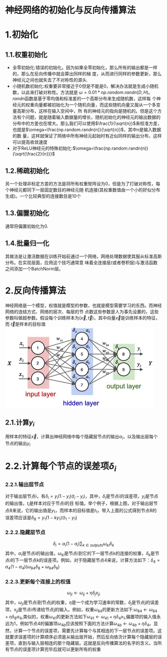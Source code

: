 神经网络的初始化与反向传播算法
===
# 1.初始化
## 1.1.权重初始化
- 全零初始化:错误的初始化。因为如果全零初始化，那么所有的输出都是一样的，那么在反向传播中就会算出同样的梯
度，从而进行同样的参数更新，那么神经元之间也就失去了不对称性的源头.
- 小随机数初始化:权重要非常接近于0但是不能是0，解决办法就是生成小随机数，以此来打破对称性。方法就是
$\omega=0.01 * np.random.randn(D,H)$。$randn$函数是基于零均值和标准差的一个高斯分布来生成随机数，这样每
个神经元的权重向量都被初始化为一个随机向量，而这些随机向量又服从一个多变量高斯分布，这样在输入空间中，所
有的神经元的指向是随机的。但是这个方法有个问题，就是随着输入数据量的增长，随机初始化的神经元的输出数据的
分布中的方差也在增大。那么我们可以使用$\frac{1}{\sqrt{n}}$来校准方差，也就是$\omega=\frac{np.random.randn(n)}{\sqrt{n}}$，其中n是输入数据的数
量，这样就保证了网络中所有神经元起始时有近似同样的输出分布，这样可以提高收敛速度
- 对于ReLU神经元的特殊初始化:$\omega=\frac{np.random.randn(n)}{\sqrt{\frac{2}{n}}}$

## 1.2.稀疏初始化
另一个处理非标定方差的方法是将所有权重矩阵设为0，但是为了打破对称性，每个神经元都同下一层固定数目的神经元随
机连接(其权重数值由一个小的好似分布生成)。一个比较典型的连接数目是10个

## 1.3.偏置初始化
通常将偏置初始化为0.

## 1.4.批量归一化
其做法是让激活数据在训练开始前通过一个网络，网络处理数据使其服从标准高斯分布。在实现层面，应用这个技巧通常意
味着全连接层(或者卷积层)与激活函数之间添加一个BatchNorm层。

# 2.反向传播算法
神经网络是一个模型，权值就是模型的参数，也就是模型需要学习的东西。而神经网络的连结方式、网络的层次、每层的节
点数这些参数是人为事先设置的，这些参数叫做超参数。假设每个训练样本为$(\overrightarrow{x}, \overrightarrow{t})$，其中向量$\overrightarrow{x}$是训练样本的特征，而
$\overrightarrow{t}$是样本的目标值<br/>
![images](images/11.png)

## 2.1.计算$y_i$
用样本的特征$\overrightarrow{x}$，计算出神经网络中每个隐藏层节点的输出$\alpha_i$，以及输出层每个节点的输出$y_i$

# 2.2.计算每个节点的误差项$\delta_i$
### 2.2.1.输出层节点
对于输出层节点i，有$\delta_i=y_i(1-y_i)(t_i-y_i)$，其中，$\delta_i$是节点i的误差项，$y_i$是节点的输出值，$t_i$是样本对应于节点i的目
标值。举个例子，根据上图，对于输出层节点8来说，它的输出值是$y_1$，而样本的目标值是$t_1$，带入上面的公式得到节点8的
误差项应该是$\delta_8=y_1(1-ky_1)(t_1-y_1)$

### 2.2.2.隐藏层节点
$$\delta_i=\alpha_i(1-\alpha_i)\sum_{k \in outputs}\omega_{ki}\delta_k$$
其中，$\alpha_i$是节点i的输出值，$\omega_{ki}$是节点i到它的下一层节点k的连接的权重，$\delta_k$是节点i的下一层节点k的误差项。例如，对于隐藏层节点4来说，计算方法如下：$\delta_4=\alpha_4(1-\alpha_4)(\omega_{84}\delta_8+\omega_{94}\delta_9)$

### 2.2.3.更新每个连接上的权值
$$\omega_{ji} \leftarrow \omega_{ij} + \eta\delta_jx_{ji}$$
其中，$\omega_{ji}$是节点i到节点j的权重，$\eta$是一个成为学习速率的常数，$\delta_j$是节点j的误差项，$x_{ji}$是节点i传递给节点j的输入。例如，权重$\omega_{84}$的更新方法如下:$\omega_{84} \leftarrow \omega_{84} + \eta\delta_8\alpha_4$,类似的，权重$\omega_{41}$的更新方法如下$\omega_{41} \leftarrow \omega_{41} + \eta\delta_4x_1$,偏置项的输入值永远为1，例如节点4的偏置项$\omega_{4b}$应该按照下面的方法计算$\omega_{4b} \leftarrow \omega_{4b} + \eta\delta_4$。显然，计算一个节点的误差项，需要先计算每个与其相连的下一层节点的误差项。这就要求误差项的计算顺序必须是从输出层开始，然后反向依次计算每个隐藏层的误差项，直到与输入层相连的那个隐藏层。这就是反向传播算法的名字的含义。当所有节点的误差项计算完毕后就可以更新所有的权重







